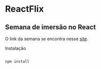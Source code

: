 # ReactFlix 

## Semana de imersão no React

O link da semana se encontra nesse [site](https://www.alura.com.br/imersao-react/aula01-react-aluraflix?utm_campaign=imersao_react_aula_01&utm_medium=email&utm_source=RD+Station).

Instalação

```bash

npm install
```